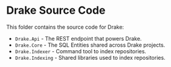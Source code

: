 # Drake Source Code

This folder contains the source code for Drake:

* `Drake.Api` - The REST endpoint that powers Drake.
* `Drake.Core` - The SQL Entities shared across Drake projects.
* `Drake.Indexer` - Command tool to index repositories.
* `Drake.Indexing` - Shared libraries used to index repositories.